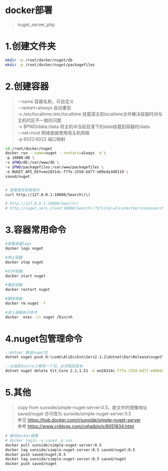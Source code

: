 # docker部署
> nuget_server_php


# 1.创建文件夹
``` bash
mkdir -p /root/docker/nuget/db 
mkdir -p /root/docker/nuget/packagefiles 
```

# 2.创建容器
> --name 容器名称，可自定义  
> --restart=always 自动重启  
> -v /etc/localtime:/etc/localtime 挂载宿主机localtime文件解决容器时间与主机时区不一致的问题  
> -v $PWD/data:/data 将主机中当前目录下的data挂载到容器的/data  
> --net=host 网络直接使用宿主机网络  
> -p 6022:6022 端口映射  

``` bash
cd /root/docker/nuget
docker run --name=nuget --restart=always -d \
-p 10008:80 \
-v $PWD/db:/var/www/db \
-v $PWD/packagefiles:/var/www/packagefiles \
-e NUGET_API_KEY=ee28314c-f7fe-2550-bd77-e09eda3d0119 \
saved/nuget


# 查看是否安装成功
curl http://127.0.0.1:10008/Search\(\)

# http://127.0.0.1:10008/Search()
# http://nuget.sers.cloud:10008/Search()?$filter=IsLatestVersion&searchTerm=''&targetFramework='netstandard2.0%7Cnetcoreapp2.1'&includePrerelease=false&$skip=0&$top=26&semVerLevel=2.0.0

```


# 3.容器常用命令

``` bash
#查看容器logs
docker logs nuget

#停止容器
docker stop nuget

#打开容器
docker start nuget

#重启容器
docker restart nuget

#删除容器
docker rm nuget -f

#进入容器执行命令
docker  exec -it nuget /bin/sh
```

# 4.nuget包管理命令

``` cmd
::dotnet 推送nuget包
dotnet nuget push H:\code\AliEcsSvn\Sers2.1.1\dotnet\Doc\Release\nuget\Vit.Core.2.1.1.51.nupkg -k ee28314c-f7fe-2550-bd77-e09eda3d0119  -s http://nuget.sers.cloud:10008

::从指定Source上移除一个包，必须指定版本
dotnet nuget delete Vit.Core 2.1.1.51 -k ee28314c-f7fe-2550-bd77-e09eda3d0119 -s http://nuget.sers.cloud:10008

```


# 5.其他
> copy from sunside/simple-nuget-server:0.5，故文中的镜像地址 saved/nuget 亦可改为 sunside/simple-nuget-server:0.5  
> 参见 https://hub.docker.com/r/sunside/simple-nuget-server  
> 参考 https://www.cnblogs.com/cqhaibin/p/8051834.html

``` bash
# 备份docker镜像
# docker login -u saved -p xxx
docker pull sunside/simple-nuget-server:0.5
docker tag sunside/simple-nuget-server:0.5 saved/nuget:0.5
docker push saved/nuget:0.5
docker tag sunside/simple-nuget-server:0.5 saved/nuget
docker push saved/nuget
```